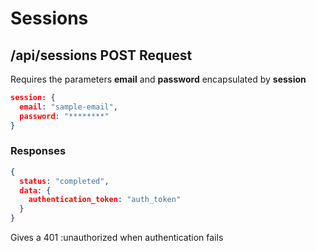 # Sessions

## /api/sessions **POST Request**
Requires the parameters **email** and **password** encapsulated by **session**

```json
session: {
  email: "sample-email",
  password: "********"
}
```

### Responses
```json
{
  status: "completed",
  data: {
    authentication_token: "auth_token"
  } 
}
```

Gives a 401 :unauthorized when authentication fails
